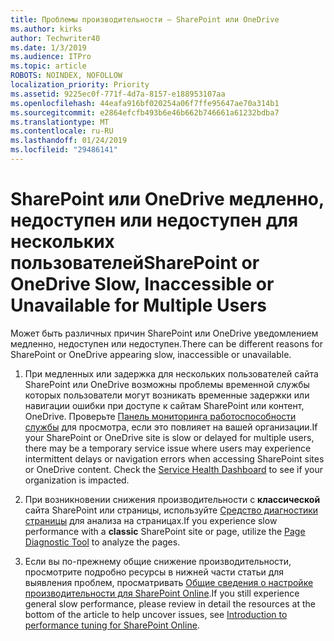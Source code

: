 ```yaml
---
title: Проблемы производительности — SharePoint или OneDrive
ms.author: kirks
author: Techwriter40
ms.date: 1/3/2019
ms.audience: ITPro
ms.topic: article
ROBOTS: NOINDEX, NOFOLLOW
localization_priority: Priority
ms.assetid: 9225ec0f-771f-4d7a-8157-e188953107aa
ms.openlocfilehash: 44eafa916bf020254a06f7ffe95647ae70a314b1
ms.sourcegitcommit: e2864efcfb493b6e46b662b746661a61232bdba7
ms.translationtype: MT
ms.contentlocale: ru-RU
ms.lasthandoff: 01/24/2019
ms.locfileid: "29486141"
---
```

# <a name="sharepoint-or-onedrive-slow-inaccessible-or-unavailable-for-multiple-users"></a><span data-ttu-id="a4993-102">SharePoint или OneDrive медленно, недоступен или недоступен для нескольких пользователей</span><span class="sxs-lookup"><span data-stu-id="a4993-102">SharePoint or OneDrive Slow, Inaccessible or Unavailable for Multiple Users</span></span>

<span data-ttu-id="a4993-103">Может быть различных причин SharePoint или OneDrive уведомлением медленно, недоступен или недоступен.</span><span class="sxs-lookup"><span data-stu-id="a4993-103">There can be different reasons for SharePoint or OneDrive appearing slow, inaccessible or unavailable.</span></span> 
  
1. <span data-ttu-id="a4993-p101">При медленных или задержка для нескольких пользователей сайта SharePoint или OneDrive возможны проблемы временной службы которых пользователи могут возникать временные задержки или навигации ошибки при доступе к сайтам SharePoint или контент, OneDrive. Проверьте [Панель мониторинга работоспособности службы](https://admin.microsoft.com/AdminPortal/Home#/servicehealth) для просмотра, если это повлияет на вашей организации.</span><span class="sxs-lookup"><span data-stu-id="a4993-p101">If your SharePoint or OneDrive site is slow or delayed for multiple users, there may be a temporary service issue where users may experience intermittent delays or navigation errors when accessing SharePoint sites or OneDrive content. Check the [Service Health Dashboard](https://admin.microsoft.com/AdminPortal/Home#/servicehealth) to see if your organization is impacted.</span></span> 
  
2. <span data-ttu-id="a4993-106">При возникновении снижения производительности с **классической** сайта SharePoint или страницы, используйте [Средство диагностики страницы](https://aka.ms/perftool) для анализа на страницах.</span><span class="sxs-lookup"><span data-stu-id="a4993-106">If you experience slow performance with a **classic** SharePoint site or page, utilize the [Page Diagnostic Tool](https://aka.ms/perftool) to analyze the pages.</span></span> 
  
3. <span data-ttu-id="a4993-107">Если вы по-прежнему общие снижение производительности, просмотрите подробно ресурсы в нижней части статьи для выявления проблем, просматривать [Общие сведения о настройке производительности для SharePoint Online](https://go.microsoft.com/fwlink/?linkid=2024334).</span><span class="sxs-lookup"><span data-stu-id="a4993-107">If you still experience general slow performance, please review in detail the resources at the bottom of the article to help uncover issues, see [Introduction to performance tuning for SharePoint Online](https://go.microsoft.com/fwlink/?linkid=2024334).</span></span>
  

